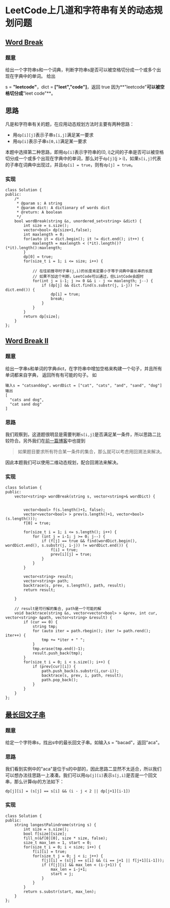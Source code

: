 # LeetCode上几道和字符串有关的动态规划问题

## [Word Break](https://leetcode.com/problems/word-break)

### 题意

给出一个字符串s和一个词典，判断字符串s是否可以被空格切分成一个或多个出现在字典中的单词。 给出

s = **"leetcode"**，dict = **["leet","code"]**，返回 true 因为**"leetcode"**可以被空格切分成**"leet code"**。

## 思路

凡是和字符串有关的题，在应用动态规划方法时主要有两种思路：

* 用`dp[i][j]`表示子串`s[i,j]`满足某一要求
* 用`dp[i]`表示子串`s[0,i]`满足某一要求

本题中选择第二种思路，即用`dp[i]`表示字符串的(0, i)之间的子串是否可以被空格切分成一个或多个出现在字典中的单词，那么对于`dp[j]`(j > i)，如果`s[i,j]`代表的子串在词典中出现过，并且`dp[i] = true`，则有`dp[j] = true`。

### 实现

```
class Solution {
public:
    /*
     * @param s: A string
     * @param dict: A dictionary of words dict
     * @return: A boolean
     */
    bool wordBreak(string &s, unordered_set<string> &dict) {
        int size = s.size();
        vector<bool> dp(size+1,false);
        int maxlength = 0;
        for(auto it = dict.begin(); it != dict.end(); it++) {
            maxlength = maxlength < (*it).length()? (*it).length():maxlength;
        }
        dp[0] = true;
        for(size_t i = 1; i <= size; i++) {
        
        	// 在往前搜寻时子串(j,i)的长度肯定要小于等于词典中最长串的长度
        	// 如果不加这个判断，LeetCode可以通过，但LintCode会超时
            for(int j = i-1; j >= 0 && i - j <= maxlength; j--) {
                if (dp[j] && dict.find(s.substr(j, i-j)) != dict.end()) {
                    dp[i] = true;
                    break;
                }
            }
        }
        return dp[size];
    }
};
```



## [Word Break II](https://leetcode.com/problems/word-break-ii)

### 题意

给出一字串s和单词的字典dict，在字符串中增加空格来构建一个句子，并且所有单词都来自字典， 返回所有有可能的句子。 如

```
输入s = "catsanddog"，wordDict = ["cat", "cats", "and", "sand", "dog"]
输出
[
  "cats and dog",
  "cat sand dog"
]
```

### 思路

我们观察到，这道题很明显是需要判断`s[i,j]`是否满足某一条件，所以思路二比较符合。另外我们在[前一篇博客](http://www.tamarous.com/leetcode-backtrace-problems/)中也提到

> 如果题目要求所有符合某一条件的集合，那么就可以考虑用回溯法来解决。

因此本题我们可以使用二维动态规划，配合回溯法来解决。

### 实现

```
class Solution {
public:
    vector<string> wordBreak(string s, vector<string>& wordDict) {
    
    	
        vector<bool> f(s.length()+1, false);
        vector<vector<bool> > prev(s.length()+1, vector<bool>(s.length()));
        f[0] = true;
        
        for(size_t i = 1; i <= s.length(); i++) {
            for (int j = i-1; j >= 0; j--) {
                if (f[j] == true && find(wordDict.begin(), wordDict.end(), s.substr(j, i-j)) != wordDict.end()) {
                    f[i] = true;
                    prev[i][j] = true;
                }
            }
        }
        
        vector<string> result;
        vector<string> path;
        backtrace(s, prev, s.length(), path, result);
        return result;
        
    }
    
    // result是可行解的集合, path是一个可能的解
    void backtrace(string &s, vector<vector<bool> > &prev, int cur, vector<string> &path, vector<string> &result) {
        if (cur == 0) {
            string tmp;
            for (auto iter = path.rbegin(); iter != path.rend(); iter++) {
                tmp += *iter + " ";
            }
            tmp.erase(tmp.end()-1);
            result.push_back(tmp);
        }
        for(size_t i = 0; i < s.size(); i++) {
            if (prev[cur][i]) {
                path.push_back(s.substr(i,cur-i));
                backtrace(s, prev, i, path, result);
                path.pop_back();
            }
        }
    }
};
```

## [最长回文子串](https://leetcode.com/problems/longest-palindromic-substring/description/)

### 题意

给定一个字符串s，找出s中的最长回文子串。如输入s = "bacad"，返回"aca"。

### 思路

我们看到实例中的"aca"是位于s的中部的，因此思路二显然不太适合，所以我们可以想办法往思路一上凑凑。我们可以用`dp[j][i]`表示`s[j,i]`是否是一个回文串，那么计算dp的方法如下：

`dp[j][i] = (s[j] == s[i] && (i - j < 2 || dp[j+1][i-1])`

### 实现

```
class Solution {
public:
    string longestPalindrome(string s) {
        int size = s.size();
        bool f[size][size];
        fill_n(&f[0][0], size * size, false);
        size_t max_len = 1, start = 0;
        for(size_t i = 0; i < size; i++) {
            f[i][i] = true;
            for(size_t j = 0; j < i; j++) {
                f[j][i] = (s[j] == s[i] && (i == j+1 || f[j+1][i-1]));
                if (f[j][i] && max_len < (i-j+1)) {
                    max_len = i-j+1;
                    start = j;
                }
            }
        }
        return s.substr(start, max_len);
    }
};
```




